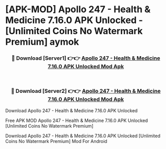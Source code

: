 # [APK-MOD] Apollo 247 - Health & Medicine 7.16.0 APK Unlocked - [Unlimited Coins No Watermark Premium] aymok



<div align="center">
<h3>🔴 Download [Server1] 👉👉 <a href="https://momento.my/?title=Apollo_247_-_Health_&_Medicine_7.16.0_APK_Unlocked">Apollo 247 - Health & Medicine 7.16.0 APK Unlocked Mod Apk</a></h3><br>

<h3>🔴 Download [Server2] 👉👉 <a href="https://momento.my/?title=Apollo_247_-_Health_&_Medicine_7.16.0_APK_Unlocked">Apollo 247 - Health & Medicine 7.16.0 APK Unlocked Mod Apk</a></h3>
</div>



Download Apollo 247 - Health & Medicine 7.16.0 APK Unlocked 

Free APK MOD Apollo 247 - Health & Medicine 7.16.0 APK Unlocked [Unlimited Coins No Watermark Premium]

Download Apollo 247 - Health & Medicine 7.16.0 APK Unlocked [Unlimited Coins No Watermark Premium] Mod For Android
